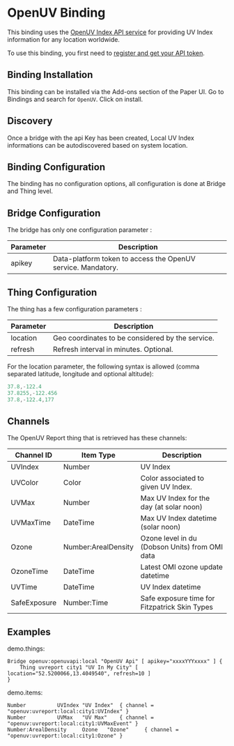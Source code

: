 # OpenUV Binding

This binding uses the [OpenUV Index API service](https://www.openuv.io/) for providing UV Index information for any location worldwide.

To use this binding, you first need to [register and get your API token](https://www.openuv.io/auth/google).

## Binding Installation
This binding can be installed via the Add-ons section of the Paper UI. Go to Bindings and search for `OpenUV`. Click on install. 

## Discovery

Once a bridge with the api Key has been created, Local UV Index informations can be autodiscovered based on system location.

## Binding Configuration

The binding has no configuration options, all configuration is done at Bridge and Thing level.

## Bridge Configuration

The bridge has only one configuration parameter :

| Parameter | Description                                                  |
|-----------|--------------------------------------------------------------|
| apikey    | Data-platform token to access the OpenUV service. Mandatory. |

## Thing Configuration

The thing has a few configuration parameters :

| Parameter | Description                                                  |
|-----------|--------------------------------------------------------------|
| location  | Geo coordinates to be considered by the service.             |
| refresh   | Refresh interval in minutes. Optional.                       |

For the location parameter, the following syntax is allowed (comma separated latitude, longitude and optional altitude):

```java
37.8,-122.4
37.8255,-122.456
37.8,-122.4,177
```

## Channels

The OpenUV Report thing that is retrieved has these channels:

| Channel ID   | Item Type           | Description                                    |
|--------------|---------------------|------------------------------------------------|
| UVIndex      | Number              | UV Index                                       |
| UVColor      | Color               | Color associated to given UV Index.            |
| UVMax        | Number              | Max UV Index for the day (at solar noon)       |
| UVMaxTime    | DateTime            | Max UV Index datetime (solar noon)             |
| Ozone        | Number:ArealDensity | Ozone level in du (Dobson Units) from OMI data |
| OzoneTime    | DateTime            | Latest OMI ozone update datetime               |
| UVTime       | DateTime            | UV Index datetime                              |
| SafeExposure | Number:Time         | Safe exposure time for Fitzpatrick Skin Types  |

## Examples

demo.things:

```xtend
Bridge openuv:openuvapi:local "OpenUV Api" [ apikey="xxxxYYYxxxx" ] {
    Thing uvreport city1 "UV In My City" [ location="52.5200066,13.4049540", refresh=10 ]
}

```

demo.items:

```xtend
Number 			UVIndex	"UV Index"	{ channel = "openuv:uvreport:local:city1:UVIndex" }
Number 			UVMax	"UV Max"	{ channel = "openuv:uvreport:local:city1:UVMaxEvent" }
Number:ArealDensity 	Ozone	"Ozone"		{ channel = "openuv:uvreport:local:city1:Ozone" }
```

